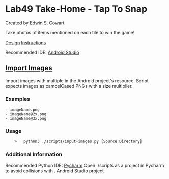 # Lab49 Take-Home - Tap To Snap

Created by Edwin S. Cowart

Take photos of items mentioned on each tile to win the game!

[Design](Design.pdf)
[Instructions](Instructions.pdf)


Recommended IDE: [Android Studio](https://developer.android.com/studio)


## [Import Images](scripts/import-images.py)

Import images with multiple in the Android project's resource.
Script expects images as camcelCased PNGs with a size multiplier.

### Examples

    - imageName.png
    - imageName@2x.png
    - imageName@3x.png


### Usage

```
    >   python3 ./scripts/input-images.py [Source Directory]
```

### Additional Information

Recommended Python IDE: [Pycharm](https://www.jetbrains.com/pycharm/download/#section=mac)
Open ./scripts as a project in Pycharm to avoid collisions with . Android Studio project

